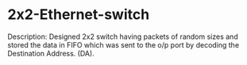 # 2x2-Ethernet-switch
Description: Designed 2x2 switch having packets of random sizes and stored the data in FIFO which was sent to the o/p port by decoding the Destination Address. (DA).
